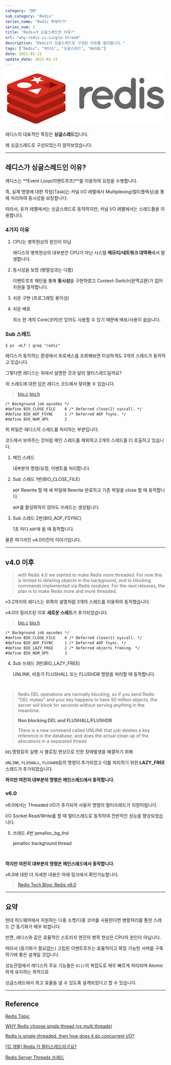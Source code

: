 ```yaml
---
category: "DB"
sub_category: "Redis"
series_name: "Redis 파헤치기"
series_num: 2
title: "Redis가 싱글스레드인 이유?"
url: "why-redis-is-single-thread"
description: "Redis가 싱글스레드로 구성된 이유를 알아봅니다."
tags: ["Redis", "레디스", "싱글스레드", "NoSQL"]
date: 2021-01-21
update_date: 2021-01-21
---
```


![](../../../../static/img/logo/redis.png)

레디스의 대표적인 특징은 **싱글스레드**입니다.

왜 싱글스레드로 구성되었는지 알아보았습니다.

***

## 레디스가 싱글스레드인 이유?

레디스는 **Event Loop(이벤트루프)**를 이용하여 요청을 수행합니다. 

즉, 실제 명령에 대한 작업(Task)는 커널 I/O 레벨에서 Multiplexing(멀티플렉싱)을 통해 처리하여 동시성을 보장합니다.

따라서, 유저 레벨에서는 싱글스레드로 동작하지만, 커널 I/O 레벨에서는 스레드풀을 이용합니다.

### 4가지 이유

1. CPU는 병목현상의 원인이 아님

   레디스의 병목현상의 대부분은 CPU가 아닌 시스템 **메모리/네트워크 대역폭**에서 발생합니다.

2. 동시성을 보장 (병렬성과는 다름)

   이벤트루프 패턴을 통해 **동시성**을 구현하였고 Context-Switch(문맥교환)가 없어 자원을 절약합니다.

3. 쉬운 구현 (프로그래밍 용이성)

4. 쉬운 배포

   최소 한 개의 Core(코어)만 있어도 사용할 수 있기 때문에 배포/사용이 쉽습니다.

### Sub 스레드

```shell
$ ps -eLf | grep "redis"
```

레디스가 동작하는 환경에서 프로세스를 조회해보면 이상하게도 3개의 스레드가 동작하고 있습니다.

그렇다면 레디스는 위에서 설명한 것과 달리 멀티스레드일까요?

위 스레드에 대한 답은 레디스 코드에서 찾아볼 수 있습니다.

> [bio.c](https://github.com/redis/redis/blob/unstable/src/bio.c)
> [bio.h](https://github.com/redis/redis/blob/unstable/src/bio.h)

```
/* Background job opcodes */
#define BIO_CLOSE_FILE    0 /* Deferred close(2) syscall. */
#define BIO_AOF_FSYNC     1 /* Deferred AOF fsync. */
#define BIO_NUM_OPS       2
```

위 파일은 레디스의 스레드를 처리하는 부분입니다.

코드에서 보여주는 것처럼 메인 스레드를 제외하고 2개의 스레드를 더 호출하고 있습니다.

1. 메인 스레드

   대부분의 명령/요청, 이벤트를 처리합니다.

2. Sub 스레드 1번(BIO_CLOSE_FILE)
   
   `AOF` Rewrite 할 때 새 파일에 Rewrite 완료하고 기존 파일을 close 할 때 동작합니다. 
   
   `AOF`를 활성화하지 않아도 쓰레드는 생성됩니다.
   
3. Sub 스레드 2번(BIO_AOF_FSYNC)
   
   1초 마다 `AOF`에 쓸 때 동작합니다.

물론 여기까진 v4.0이전의 이야기입니다.

***

## v4.0 이후

> with Redis 4.0 we started to make Redis more threaded. For now this is limited to deleting objects in the background, and to blocking commands implemented via Redis modules. For the next releases, the plan is to make Redis more and more threaded.

v3.2까지의 레디스는 위쪽의 설명처럼 3개의 스레드를 이용하여 동작했습니다.

v4.0이 릴리즈된 이후 **새로운 스레드**가 추가되었습니다.

> [bio.c](https://github.com/redis/redis/blob/unstable/src/bio.c)
> [bio.h](https://github.com/redis/redis/blob/unstable/src/bio.h)

```
/* Background job opcodes */
#define BIO_CLOSE_FILE    0 /* Deferred close(2) syscall. */
#define BIO_AOF_FSYNC     1 /* Deferred AOF fsync. */
#define BIO_LAZY_FREE     2 /* Deferred objects freeing. */
#define BIO_NUM_OPS       3
```

4. Sub 쓰레드 3번(BIO_LAZY_FREE)
   
   UNLINK, 비동기 FLUSHALL 또는 FLUSHDB 명령을 처리할 때 동작합니다.

<br>

> Redis DEL operations are normally blocking, so if you send Redis “DEL mykey” and your key happens to have 50 million objects, the server will block for seconds without serving anything in the meantime.
>
> **Non blocking DEL and FLUSHALL/FLUSHDB**
>
> There is a new command called UNLINK that just deletes a key reference in the database, and does the actual clean up of the allocations in a separated thread

`DEL`명령등의 실행 시 블로킹 현상으로 인한 장애발생을 해결하기 위해 

`UNLINK`, `FLUSHALL`, `FLUSHDB`등의 명령이 추가되었고 이를 처리하기 위한 **LAZY_FREE**스레드가 추가되었습니다.

**하지만 여전히 대부분의 명령은 메인스레드에서 동작합니다.**

### v6.0

v6.0에서는 Threaded I/O가 추가되어 사용자 명령이 멀티쓰레드가 지원이됩니다.

I/O Socket Read/Write를 할 때 멀티스레드로 동작하여 전반적인 성능을 향상되었습니다.

5. 쓰레드 4번 jemalloc_bg_thd
   
   jemalloc background thread

<br>

**하지만 여전히 대부분의 명령은 메인스레드에서 동작합니다.**

v6.0에 대한 더 자세한 내용은 아래 링크에서 확인가능합니다.

> [Redis Tech Blog: Redis v6.0](https://redislabs.com/blog/diving-into-redis-6/)

***

## 요약

현대 하드웨어에서 지원하는 다중 소켓/다중 코어를 사용한다면 병렬처리를 통한 스레드 간 동기화가 매우 비쌉니다.

반면, 레디스와 같은 효율적인 스토리지 엔진의 병목 현상은 CPU의 원인이 아닙니다.

따라서 (동기화가 필요없는) 고립된 이벤트루프는 효율적이고 확장 가능한 서버를 구축하기에 좋은 설계일 것입니다.

성능관점에서 레디스의 주요 기능들은 `O(1)`의 복잡도로 매우 빠르게 처리되며 Atomic 하게 유지하는 목적으로

싱글스레드에서 최고 효율을 낼 수 있도록 설계되었다고 할 수 있습니다.

***

## Reference

<span class="reference">

[Redis Topic](https://redis.io/topics/faq#redis-is-single-threaded-how-can-i-exploit-multiple-cpu--cores)

[WHY Redis choose single thread (vs multi threads)](https://medium.com/@jychen7/sharing-redis-single-thread-vs-multi-threads-5870bd44d153)

[Redis is single-threaded, then how does it do concurrent I/O?](https://stackoverflow.com/questions/10489298/redis-is-single-threaded-then-how-does-it-do-concurrent-i-o/10495458#10495458)

[[입 개발] Redis 가 멀티스레드라구요?](https://charsyam.wordpress.com/2014/03/07/redis-%EA%B0%80-%EB%A9%80%ED%8B%B0%EC%8A%A4%EB%A0%88%EB%93%9C%EB%9D%BC%EA%B5%AC%EC%9A%94/)

[Redis Server Threads 쓰레드](http://redisgate.kr/redis/configuration/redis_thread.php)

</span>
